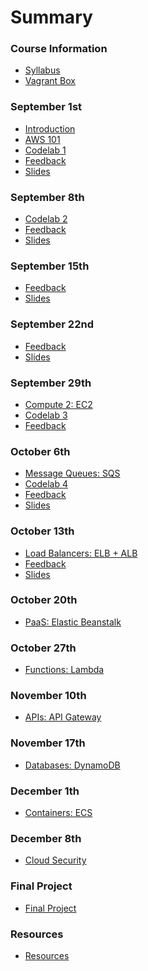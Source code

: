# Summary

### Course Information

* [Syllabus](README.md)
* [Vagrant Box](vagrant.md)

### September 1st

* [Introduction](lectures/lecture-01/administrative.md)
* [AWS 101](lectures/lecture-01/aws.md)
* [Codelab 1](lectures/lecture-01/codelab.md)
* [Feedback](lectures/lecture-01/feedback.md)
* [Slides](lectures/lecture-01/slides.md)

### September 8th

<!-- * [Object Storage: S3](lectures/lecture-02/README.md) -->
* [Codelab 2](lectures/lecture-02/codelab.md)
* [Feedback](lectures/lecture-02/feedback.md)
* [Slides](lectures/lecture-02/slides.md)

### September 15th

<!-- * [Content Delivery Networks: CloudFront](lectures/lecture-03/README.md) -->
* [Feedback](lectures/lecture-03/feedback.md)
* [Slides](lectures/lecture-03/slides.md)

### September 22nd

<!-- * [Compute 1: EC2](lectures/lecture-04/README.md) -->
* [Feedback](lectures/lecture-04/feedback.md)
* [Slides](lectures/lecture-04/slides.md)

### September 29th

* [Compute 2: EC2](lectures/lecture-05/README.md)
* [Codelab 3](lectures/lecture-05/codelab/README.md)
* [Feedback](lectures/lecture-05/feedback.md)

### October 6th

* [Message Queues: SQS](lectures/lecture-06/README.md)
* [Codelab 4](vagrant/codelabs/codelab-04/README.md)
* [Feedback](lectures/lecture-06/feedback.md)
* [Slides](lectures/lecture-06/slides.md)

### October 13th

* [Load Balancers: ELB + ALB](lectures/lecture-07/README.md)
* [Feedback](lectures/lecture-07/feedback.md)
* [Slides](lectures/lecture-07/slides.md)
<!-- * [Codelab 5](lectures/lecture-07/codelab.md) -->

### October 20th

* [PaaS: Elastic Beanstalk](lectures/lecture-08/README.md)
<!-- * [Codelab 6](lectures/lecture-08/codelab.md) -->

### October 27th

* [Functions: Lambda](lectures/lecture-09/README.md)
<!-- * [Codelab 8](lectures/lecture-09/codelab.md) -->

### November 10th

* [APIs: API Gateway](lectures/lecture-10/README.md)
<!-- * [Codelab 9](lectures/lecture-10/codelab.md) -->

### November 17th

* [Databases: DynamoDB](lectures/lecture-11/README.md)
<!-- * [Codelab 10](lectures/lecture-11/codelab.md) -->

### December 1th

* [Containers: ECS](lectures/lecture-12/README.md)
<!-- * [Codelab 11](lectures/lecture-12/codelab.md) -->

### December 8th

* [Cloud Security](lectures/lecture-13/README.md)
<!-- * [Codelab 12](lectures/lecture-13/codelab.md) -->

### Final Project

* [Final Project](projects/final-project/README.md)

### Resources

* [Resources](resources/README.md)

